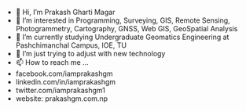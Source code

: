- 👋 Hi, I’m Prakash Gharti Magar
- 👀 I’m interested in Programming, Surveying, GIS, Remote Sensing, Photogrammetry, Cartography, GNSS, Web GIS, GeoSpatial Analysis
- 🌱 I’m currently studying Undergraduate Geomatics Engineering at Pashchimanchal Campus, IOE, TU
- 💞️ I’m just trying to adjust with new technology
- 📫 How to reach me ...
- facebook.com/iamprakashgm
- linkedin.com/in/iamprakashgm
- twitter.com/iamprakashgm1
- website: prakashgm.com.np

<!---
Iamprakashgm/Iamprakashgm is a ✨ special ✨ repository because its `README.md` (this file) appears on your GitHub profile.
You can click the Preview link to take a look at your changes.
--->
